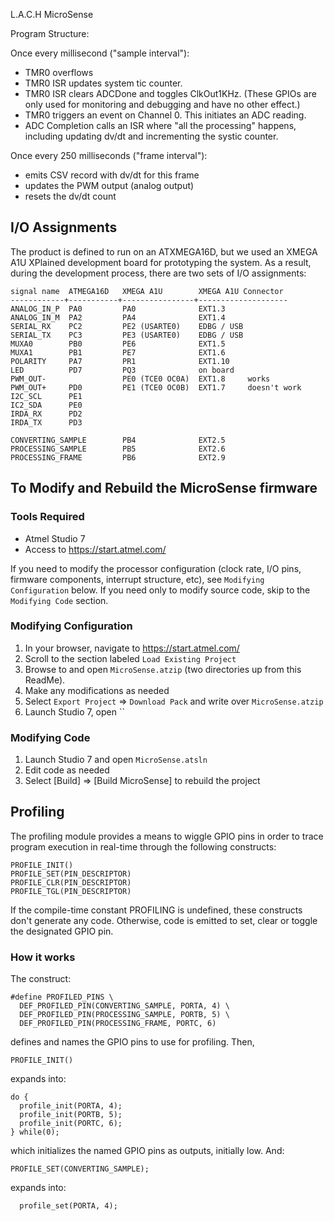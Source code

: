 L.A.C.H MicroSense


Program Structure:

Once every millisecond ("sample interval"):
- TMR0 overflows
- TMR0 ISR updates system tic counter.
- TMR0 ISR clears ADCDone and toggles ClkOut1KHz.  (These GPIOs are only used
  for monitoring and debugging and have no other effect.)
- TMR0 triggers an event on Channel 0.  This initiates an ADC reading.
- ADC Completion calls an ISR where "all the processing" happens, including
  updating dv/dt and incrementing the systic counter.

Once every 250 milliseconds ("frame interval"):
- emits CSV record with dv/dt for this frame
- updates the PWM output (analog output)
- resets the dv/dt count

## I/O Assignments

The product is defined to run on an ATXMEGA16D, but we used an XMEGA A1U
XPlained development board for prototyping the system.  As a result, during the
development process, there are two sets of I/O assignments:

```
signal name  ATMEGA16D   XMEGA A1U        XMEGA A1U Connector
------------+-----------+----------------+--------------------
ANALOG_IN_P  PA0         PA0              EXT1.3
ANALOG_IN_M  PA2         PA4              EXT1.4
SERIAL_RX    PC2         PE2 (USARTE0)    EDBG / USB
SERIAL_TX    PC3         PE3 (USARTE0)    EDBG / USB
MUXA0        PB0         PE6              EXT1.5
MUXA1        PB1         PE7              EXT1.6
POLARITY     PA7         PR1              EXT1.10
LED          PD7         PQ3              on board
PWM_OUT-                 PE0 (TCE0 OC0A)  EXT1.8     works
PWM_OUT+     PD0         PE1 (TCE0 OC0B)  EXT1.7     doesn't work
I2C_SCL      PE1
IC2_SDA      PE0
IRDA_RX      PD2
IRDA_TX      PD3

CONVERTING_SAMPLE        PB4              EXT2.5
PROCESSING_SAMPLE        PB5              EXT2.6
PROCESSING_FRAME         PB6              EXT2.9
```

## To Modify and Rebuild the MicroSense firmware

### Tools Required

* Atmel Studio 7
* Access to https://start.atmel.com/

If you need to modify the processor configuration (clock rate, I/O pins,
firmware components, interrupt structure, etc), see `Modifying Configuration`
below.  If you need only to modify source code, skip to the `Modifying Code`
section.

### Modifying Configuration

1. In your browser, navigate to https://start.atmel.com/
2. Scroll to the section labeled `Load Existing Project`
3. Browse to and open `MicroSense.atzip` (two directories up from this ReadMe).
4. Make any modifications as needed
5. Select `Export Project` => `Download Pack` and write over `MicroSense.atzip`
6. Launch Studio 7, open ``

### Modifying Code

1. Launch Studio 7 and open `MicroSense.atsln`
2. Edit code as needed
3. Select [Build] => [Build MicroSense] to rebuild the project

## Profiling

The profiling module provides a means to wiggle GPIO pins in order to trace
program execution in real-time through the following constructs:

    PROFILE_INIT()
    PROFILE_SET(PIN_DESCRIPTOR)
    PROFILE_CLR(PIN_DESCRIPTOR)
    PROFILE_TGL(PIN_DESCRIPTOR)

If the compile-time constant PROFILING is undefined, these constructs don't
generate any code.  Otherwise, code is emitted to set, clear or toggle the
designated GPIO pin.


### How it works

The construct:

    #define PROFILED_PINS \
      DEF_PROFILED_PIN(CONVERTING_SAMPLE, PORTA, 4) \
      DEF_PROFILED_PIN(PROCESSING_SAMPLE, PORTB, 5) \
      DEF_PROFILED_PIN(PROCESSING_FRAME, PORTC, 6)

defines and names the GPIO pins to use for profiling.  Then,

    PROFILE_INIT()

expands into:

    do {
      profile_init(PORTA, 4);
      profile_init(PORTB, 5);
      profile_init(PORTC, 6);
    } while(0);

which initializes the named GPIO pins as outputs, initially low.  And:

    PROFILE_SET(CONVERTING_SAMPLE);

expands into:

      profile_set(PORTA, 4);
